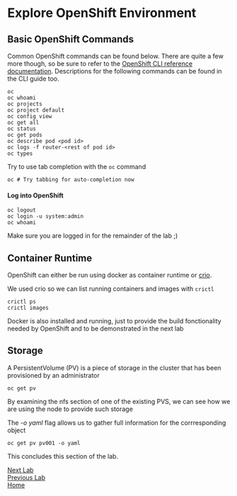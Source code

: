 # Explore OpenShift Environment

## Basic OpenShift Commands

Common OpenShift commands can be found below. There are quite a few more though, so be sure to refer to the [OpenShift CLI reference documentation](https://docs.openshift.org/latest/cli_reference/basic_cli_operations.html#cli-reference-basic-cli-operations). Descriptions for the following commands can be found in the CLI guide too.

```
oc
oc whoami
oc projects
oc project default
oc config view
oc get all
oc status
oc get pods
oc describe pod <pod id>
oc logs -f router-<rest of pod id>
oc types
```

Try to use tab completion with the `oc` command

```
oc # Try tabbing for auto-completion now
```

#### Log into OpenShift

```
oc logout
oc login -u system:admin
oc whoami
```

Make sure you are logged in for the remainder of the lab ;)

## Container Runtime 

OpenShift can either be run using docker as container runtime or [crio](https://cri-o.io/).

We used crio so we can list running containers and images with `crictl`

 ```
crictl ps
crictl images
```

Docker is also installed and running, just to provide the build fonctionality needed by OpenShift and to be demonstrated in the next lab

## Storage

A PersistentVolume (PV) is a piece of storage in the cluster that has been provisioned by an administrator

```
oc get pv 
```

By examining the nfs section of one of the existing PVS, we can see how we are using the node to provide such storage

The *-o yaml* flag allows us to gather full information for the corrresponding object

```
oc get pv pv001 -o yaml
```

This concludes this section of the lab.

[Next Lab](../lab4/lab4.md)\
[Previous Lab](../lab2/lab2.md)\
[Home](../../README.md)
